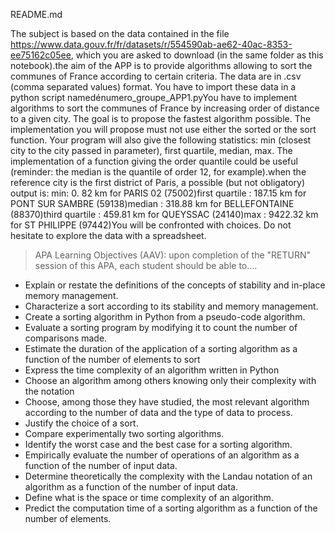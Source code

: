 README.md

The subject is based on the data contained in the file https://www.data.gouv.fr/fr/datasets/r/554590ab-ae62-40ac-8353-ee75162c05ee, which you are asked to download (in the same folder as this notebook).the aim of the APP is to provide algorithms allowing to sort the communes of France according to certain criteria. The data are in .csv (comma separated values) format. You have to import these data in a python script namedénumero_groupe_APP1.pyYou have to implement algorithms to sort the communes of France by increasing order of distance to a given city. The goal is to propose the fastest algorithm possible. The implementation you will propose must not use either the sorted or the sort function. Your program will also give the following statistics: min (closest city to the city passed in parameter), first quartile, median, max. The implementation of a function giving the order quantile could be useful (reminder: the median is the quantile of order 12, for example).when the reference city is the first district of Paris, a possible (but not obligatory) output is: min: 0. 82 km for PARIS 02 (75002)first quartile : 187.15 km for PONT SUR SAMBRE (59138)median : 318.88 km for BELLEFONTAINE (88370)third quartile : 459.81 km for QUEYSSAC (24140)max : 9422.32 km for ST PHILIPPE (97442)You will be confronted with choices. Do not hesitate to explore the data with a spreadsheet.

>  APA Learning Objectives (AAV): upon completion of the "RETURN" session of this APA, each student should be able to.... 

- Explain or restate the definitions of the concepts of stability and in-place memory management. 
- Characterize a sort according to its stability and memory management.
- Create a sorting algorithm in Python from a pseudo-code algorithm.
- Evaluate a sorting program by modifying it to count the number of comparisons made.
- Estimate the duration of the application of a sorting algorithm as a function of the number of elements to sort
- Express the time complexity of an algorithm written in Python
- Choose an algorithm among others knowing only their complexity with the notation 
- Choose, among those they have studied, the most relevant algorithm according to the number of data and the type of data to process.
- Justify the choice of a sort.
- Compare experimentally two sorting algorithms.
- Identify the worst case and the best case for a sorting algorithm.
- Empirically evaluate the number of operations of an algorithm as a function of the number of input data.
- Determine theoretically the complexity with the Landau notation of an algorithm as a function of the number of input data.
- Define what is the space or time complexity of an algorithm.
- Predict the computation time of a sorting algorithm as a function of the number of elements.